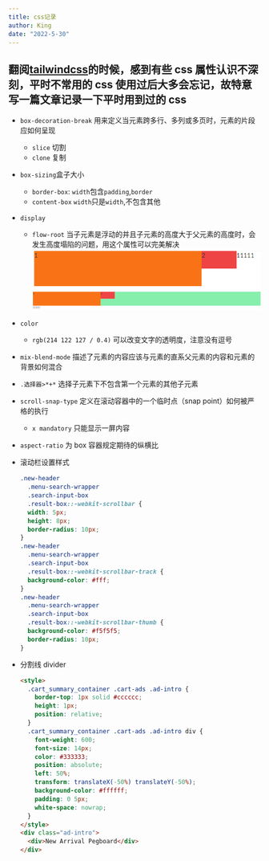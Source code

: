 ```yaml
---
title: css记录
author: King
date: "2022-5-30"
---
```


## 翻阅[tailwindcss](https://tailwindcss.com/)的时候，感到有些 css 属性认识不深刻，平时不常用的 css 使用过后大多会忘记，故特意写一篇文章记录一下平时用到过的 css

- `box-decoration-break` 用来定义当元素跨多行、多列或多页时，元素的片段应如何呈现
  - `slice` 切割
  - `clone` 复制
- `box-sizing`盒子大小
  - `border-box`: `width`包含`padding`,`border`
  - `content-box` `width`只是`width`,不包含其他
- `display`
  - `flow-root` 当子元素是浮动的并且子元素的高度大于父元素的高度时，会发生高度塌陷的问题，用这个属性可以完美解决![css-2.png](/images/css-1.png) ![css-2.png](/images/css-2.png)
- `color`
  - `rgb(214 122 127 / 0.4)` 可以改变文字的透明度，注意没有逗号
- `mix-blend-mode` 描述了元素的内容应该与元素的直系父元素的内容和元素的背景如何混合
- `.选择器>*+*` 选择子元素下不包含第一个元素的其他子元素
- `scroll-snap-type` 定义在滚动容器中的一个临时点（snap point）如何被严格的执行
  - `x mandatory` 只能显示一屏内容
- `aspect-ratio` 为 box 容器规定期待的纵横比
- 滚动栏设置样式

  ```css
  .new-header
    .menu-search-wrapper
    .search-input-box
    .result-box::-webkit-scrollbar {
    width: 5px;
    height: 8px;
    border-radius: 10px;
  }
  .new-header
    .menu-search-wrapper
    .search-input-box
    .result-box::-webkit-scrollbar-track {
    background-color: #fff;
  }
  .new-header
    .menu-search-wrapper
    .search-input-box
    .result-box::-webkit-scrollbar-thumb {
    background-color: #f5f5f5;
    border-radius: 10px;
  }
  ```

- 分割线 divider
  ```html
  <style>
    .cart_summary_container .cart-ads .ad-intro {
      border-top: 1px solid #cccccc;
      height: 1px;
      position: relative;
    }
    .cart_summary_container .cart-ads .ad-intro div {
      font-weight: 600;
      font-size: 14px;
      color: #333333;
      position: absolute;
      left: 50%;
      transform: translateX(-50%) translateY(-50%);
      background-color: #ffffff;
      padding: 0 5px;
      white-space: nowrap;
    }
  </style>
  <div class="ad-intro">
    <div>New Arrival Pegboard</div>
  </div>
  ```
